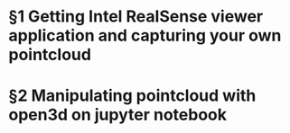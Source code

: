 # §1 Getting Intel RealSense viewer application and capturing your own pointcloud


# §2 Manipulating pointcloud with open3d on jupyter notebook


